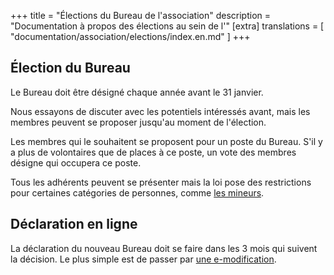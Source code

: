 +++
title = "Élections du Bureau de l'association"
description = "Documentation à propos des élections au sein de l'"
[extra]
translations = [
    "documentation/association/elections/index.en.md"
]
+++

## Élection du Bureau

Le Bureau doit être désigné chaque année avant le 31 janvier.

Nous essayons de discuter avec les potentiels intéressés avant, mais les
membres peuvent se proposer jusqu'au moment de l'élection.

Les membres qui le souhaitent se proposent pour un poste du Bureau. S'il y a
plus de volontaires que de places à ce poste, un vote des membres désigne qui
occupera ce poste.

Tous les adhérents peuvent se présenter mais la loi pose des restrictions pour
certaines catégories de personnes, comme [les
mineurs](https://www.associations.gouv.fr/capacite-de-creer-et-d-administrer-une-association.html).

## Déclaration en ligne

La déclaration du nouveau Bureau doit se faire dans les 3 mois qui suivent la
décision. Le plus simple est de passer par [une
e-modification](https://psl.service-public.fr/asso_mademarche/MD/demarche?action=modification).
